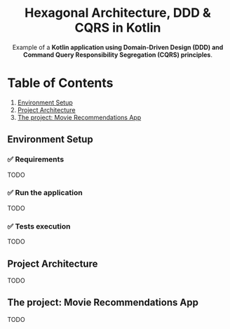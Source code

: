 <h1 align="center">
    Hexagonal Architecture, DDD & CQRS in Kotlin
</h1>

<p align="center">
  Example of a <strong>Kotlin application using Domain-Driven Design (DDD) and Command Query Responsibility Segregation
  (CQRS) principles</strong>.
</p>

# Table of Contents
1. [Environment Setup](#environment-setup)
2. [Project Architecture](#project-architecture)
3. [The project: Movie Recommendations App](#the-project-movie-recommendations-app)



Environment Setup
-----------

### ✅ Requirements
TODO
### ✅ Run the application
TODO
### ✅ Tests execution
TODO

Project Architecture
-----------

TODO

The project: Movie Recommendations App
-----------

TODO





